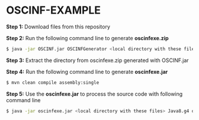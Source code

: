 # OSCINF-EXAMPLE

**Step 1:**
Download files from this repository

**Step 2:**
Run the following command line to generate **oscinfexe.zip**
```bash
$ java -jar OSCINF.jar OSCINFGenerator <local directory with these files> Java8.g4 ooc-o.owl Java8.ooc-o.map 
```

**Step 3:**
Extract the directory from oscinfexe.zip generated with OSCINF.jar

**Step 4:**
Run the following command line to generate **oscinfexe.jar**
```bash
$ mvn clean compile assembly:single
```

**Step 5:**
Use the **oscinfexe.jar** to process the source code with following command line
```bash
$ java -jar oscinfexe.jar <local directory with these files> Java8.g4 ooc-o.owl query.sparql <local directory with source code>
```
